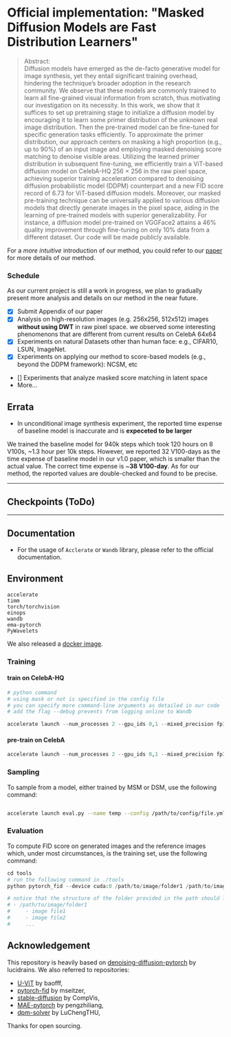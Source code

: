 # Official implementation: "Masked Diffusion Models are Fast Distribution Learners"

> Abstract:  
Diffusion models have emerged as the de-facto generative model for image synthesis, yet they entail significant training overhead, hindering the technique’s broader
adoption in the research community. We observe that these models are commonly
trained to learn all fine-grained visual information from scratch, thus motivating
our investigation on its necessity. In this work, we show that it suffices to set up pretraining stage to initialize a diffusion model by encouraging it to learn some primer
distribution of the unknown real image distribution. Then the pre-trained model can
be fine-tuned for specific generation tasks efficiently. To approximate the primer
distribution, our approach centers on masking a high proportion (e.g., up to 90%)
of an input image and employing masked denoising score matching to denoise
visible areas. Utilizing the learned primer distribution in subsequent fine-tuning,
we efficiently train a ViT-based diffusion model on CelebA-HQ 256 × 256 in the
raw pixel space, achieving superior training acceleration compared to denoising
diffusion probabilistic model (DDPM) counterpart and a new FID score record of
6.73 for ViT-based diffusion models. Moreover, our masked pre-training technique
can be universally applied to various diffusion models that directly generate images in the pixel space, aiding in the learning of pre-trained models with superior
generalizability. For instance, a diffusion model pre-trained on VGGFace2 attains
a 46% quality improvement through fine-tuning on only 10% data from a different
dataset. Our code will be made publicly available.

For a *more intuitive* introduction of our method, you could refer to our [paper]() for more details of our method.  


### Schedule
As our current project is still a work in progress, we plan to gradually present more analysis and details on our method in the near future.
- [x] Submit Appendix of our paper
- [x] Analysis on high-resolution images (e.g. 256x256, 512x512) images **without using DWT** in raw pixel space. we observed some interesting phenomenons that are different from current results on CelebA 64x64
- [x] Experiments on natural Datasets other than human face: e.g., CIFAR10, LSUN, ImageNet.  
- [x] Experiments on applying our method to score-based models (e.g., beyond the DDPM framework): NCSM, etc
- [] Experiments that analyze masked score matching in latent space
- More...

## Errata
- In unconditional image synthesis experiment, the reported time expense of baseline model is inaccurate and is **expeceted to be larger**

We trained the baseline model for 940k steps which took 120 hours on 8 V100s, ~1.3 hour per 10k steps. However, we reported 32 V100-days as the time expense of baseline model in our v1.0 paper, which is smaller than the actual value. The correct time expense is ~**38 V100-day**. As for our method, the reported values are double-checked and found to be precise.

---

## Checkpoints (ToDo)

<!-- |  Name  |  Model   | Dataset | Desciption | Link |
| ------ | -------- | ------ | --- | --- |
| pretrain_celebahq_m90block4_20.pt | MaskDM-B | CelebA-HQ  256x256 | pre-trained with 4x4 block-wise masking at a 90% mask rate for 200k steps | [HuggingFace](https://huggingface.co/jiachenlei/maskdm/blob/main/pretrain/pretrain_celebahq_m90block4_20.pt) |
| pretrain_vggface2_m90block4_20.pt| MaskDM-B | Vggface2  256x256 | pre-trained with 4x4 block-wise masking at a 90% mask rate for 200k steps | [HuggingFace](https://huggingface.co/jiachenlei/maskdm/blob/main/pretrain/pretrain_vggface2_m90block4_20.pt) |
| pretrain_celebahq_maskdm_dwt_20.pt| MaskDM-L | CelebA-HQ  256x256| Used DWT. pre-trained with 4x4 block-wise masking at a 70% mask rate for 200k steps | [HuggingFace](https://huggingface.co/jiachenlei/maskdm/blob/main/celebahq_dwt/pretrain_celebahq_maskdm_dwt_20.pt) |
| celebahq_maskdm_dwt_55.pt | MaskDM-L | CelebA-HQ 256x256 | Used DWT. pre-trained with 4x4 block-wise masking at a 70% mask rate for 200k steps and fine-tuned for 550k steps | [HuggingFace](https://huggingface.co/jiachenlei/maskdm/blob/main/celebahq_dwt/celebahq_maskdm_dwt_55.pt) | -->

---

## Documentation
- For the usage of `Acclerate` or `Wandb` library, please refer to the official documentation.

## Environment

```
accelerate
timm
torch/torchvision
einops
wandb
ema-pytorch
PyWavelets
```
We also released a [docker image](https://hub.docker.com/layers/jiachenlei/maskdm/xformer/images/sha256-38a8e8e6cb06dc8938bf79a564ab1e3c999cc6a5b307c6f579c41fd456c79476?context=repo).


### Training
#### train on CelebA-HQ
```python
# python command
# using mask or not is specified in the config file 
# you can specify more command-line arguments as detailed in our code
# add the flag --debug prevents from logging online to Wandb

accelerate launch --num_processes 2 --gpu_ids 0,1 --mixed_precision fp16 main.py --name celebahq_base0 --config configs/celebahq_base.yml --training_steps 200000 --pretrained_model_ckpt /path/to/pretrained weights --debug

```
#### pre-train on CelebA
```python
accelerate launch --num_processes 2 --gpu_ids 0,1 --mixed_precision fp16 main.py --name celeba_small0 --config configs/ablation/pretrain/block2/celeba_10p.yml --training_steps 200000 --debug
```

### Sampling
To sample from a model, either trained by MSM or DSM, use the following command:

```bash

accelerate launch eval.py --name temp --config /path/to/config/file.yml --bs 64 --num_samples 10000 --ckpt /path/to/ckpt1.pt /path/to/ckpt2.pt /path/to/ckpt3.pt --output /path/to/save/samples/for/ckpt1.pt /path/to/save/samples/for/ckpt2.pt /path/to/save/samples/for/ckpt3.pt
```

### Evaluation
To compute FID score on generated images and the reference images which, under most circumstances, is the training set, use the following command:

```python
cd tools
# run the following command in ./tools
python pytorch_fid --device cuda:0 /path/to/image/folder1 /path/to/image/folder2

# notice that the structure of the folder provided in the path should look like:
# - /path/to/image/folder1
#     - image file1
#     - image file2
#     ...

```

## Acknowledgement
This repository is heavily based on [denoising-diffusion-pytorch](https://github.com/lucidrains/denoising-diffusion-pytorch) by lucidrains. We also referred to repositories:  
- [U-ViT](https://github.com/baofff/U-ViT) by baofff,  
- [pytorch-fid](https://github.com/mseitzer/pytorch-fid) by mseitzer,  
- [stable-diffusion](https://github.com/CompVis/stable-diffusion/tree/main) by CompVis,  
- [MAE-pytorch](https://github.com/pengzhiliang/MAE-pytorch) by pengzhiliang,  
- [dpm-solver](https://github.com/LuChengTHU/dpm-solver/tree/main) by LuChengTHU,  
  
Thanks for open sourcing.

